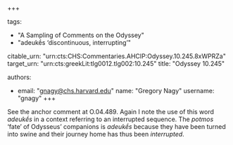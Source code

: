 +++

tags:
- "A Sampling of Comments on the Odyssey"
- "adeukḗs ‘discontinuous, interrupting’"

citable_urn: "urn:cts:CHS:Commentaries.AHCIP:Odyssey.10.245.8xWPRZa"
target_urn: "urn:cts:greekLit:tlg0012.tlg002:10.245"
title: "Odyssey 10.245"

authors:
- email: "gnagy@chs.harvard.edu"
  name: "Gregory Nagy"
  username: "gnagy"
+++

<p>See the anchor comment at O.04.489. Again I note the use of this word <em>adeukḗs</em> in a context referring to an interrupted sequence. The <em>potmos</em> ‘fate’ of Odysseus’ companions is <em>adeukḗs</em> because they have been turned into swine and their journey home has thus been <em>interrupted</em>.  </p>